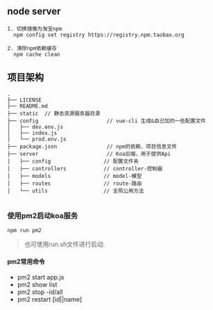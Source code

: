 ## node server
 
    1. 切换镜像为淘宝npm   
      npm config set registry https://registry.npm.taobao.org
      
    2. 清除npm依赖缓存
      npm cache clean
      
## 项目架构

```
.
├── LICENSE
├── README.md
├── static  // 静态资源服务器目录
├── config                      // vue-cli 生成&自己加的一些配置文件
│   ├── dev.env.js
│   ├── index.js
│   └── prod.env.js
├── package.json                // npm的依赖、项目信息文件
├── server                      // Koa后端，用于提供Api
│   ├── config                 // 配置文件夹
│   ├── controllers            // controller-控制器
│   ├── models                 // model-模型
│   ├── routes                 // route-路由
│   └── utils                  // 全局公用方法


```


### 使用pm2启动koa服务

```git
npm run pm2
```
> 也可使用run.sh文件进行启动.


#### pm2常用命令

+ pm2 start app.js
+ pm2 show list
+ pm2 stop -id/all
+ pm2 restart [id||name]
